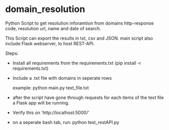 # domain_resolution
Python Script to get resolution inforamtion from domains http-response code, resolution url, name and date of search.

This Script can export the results in txt, csv and JSON. main script also include Flask webserver, to host REST-API.

Steps:
- Install all requirements from the requirements.txt (pip install -r requirements.txt)
- Include a .txt file with domains in seperate rows

  example:
  python main.py text_file.txt

- after the script have gone through requests for each items of the text file a Flask app will be running.
- Verify this on 'http://localhost:5000/'
- on a seperate bash tab, run:
python test_restAPI.py






